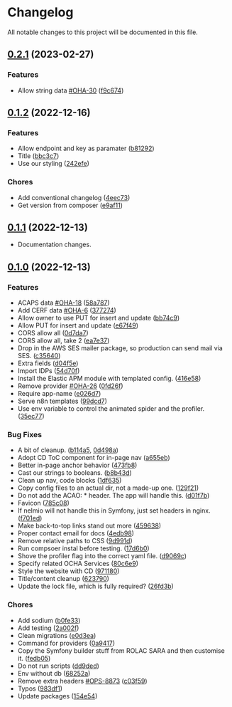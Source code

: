 <!--- BEGIN HEADER -->
# Changelog

All notable changes to this project will be documented in this file.
<!--- END HEADER -->

## [0.2.1](https://github.com/UN-OCHA/ocha-api-site/compare/v0.2.0...v0.2.1) (2023-02-27)

### Features

* Allow string data [#OHA-30](https://https://humanitarian.atlassian.net/browse/OHA-30) ([f9c674](https://github.com/UN-OCHA/ocha-api-site/commit/f9c6742b2580e74e275b8218d2b67ba664e3e266))

## [0.1.2](https://github.com/UN-OCHA/ocha-api-site/compare/v0.1.1...v0.1.2) (2022-12-16)

### Features

* Allow endpoint and key as paramater ([b81292](https://github.com/UN-OCHA/ocha-api-site/commit/b81292e845dda4c8e35b68ba8f5403134f50d19c))
* Title ([bbc3c7](https://github.com/UN-OCHA/ocha-api-site/commit/bbc3c77d91445eeaca634312c0ca63ef38c04f43))
* Use our styling ([242efe](https://github.com/UN-OCHA/ocha-api-site/commit/242efeaa6219fa93364a8723bd67c45bcd26daed))

### Chores

* Add conventional changelog ([4eec73](https://github.com/UN-OCHA/ocha-api-site/commit/4eec73f0d04b46cecd929ecfd842232ea9f8a2fd))
* Get version from composer ([e9af11](https://github.com/UN-OCHA/ocha-api-site/commit/e9af119162ab31112e21963e17544ca89aacdc1c))

## [0.1.1](https://github.com/UN-OCHA/ocha-api-site/compare/v0.1.0...v0.1.1) (2022-12-13)

* Documentation changes.

## [0.1.0](https://github.com/UN-OCHA/ocha-api-site/compare/1d0e18a996900b1ac687bc9fa4b9bc94ed960c11...v0.1.0) (2022-12-13)

### Features

* ACAPS data [#OHA-18](https://https://humanitarian.atlassian.net/browse/OHA-18) ([58a787](https://github.com/UN-OCHA/ocha-api-site/commit/58a787903a908d33f78c2a560b2bcef131126c41))
* Add CERF data [#OHA-6](https://https://humanitarian.atlassian.net/browse/OHA-6) ([377274](https://github.com/UN-OCHA/ocha-api-site/commit/377274f607dc87c296c3f5d6c68372e39f84fba3))
* Allow owner to use PUT for insert and update ([bb74c9](https://github.com/UN-OCHA/ocha-api-site/commit/bb74c937ba1d4cb0cf1f549a8f1f4956ff002e84))
* Allow PUT for insert and update ([e67f49](https://github.com/UN-OCHA/ocha-api-site/commit/e67f49ae0280104b49ba08aaf607320706107996))
* CORS allow all ([0d7da7](https://github.com/UN-OCHA/ocha-api-site/commit/0d7da70ee62d319ff0f364a23f5f206268d2bf0d))
* CORS allow all, take 2 ([ea7e37](https://github.com/UN-OCHA/ocha-api-site/commit/ea7e37ab7841d0bff920583ee1c0271975658d23))
* Drop in the AWS SES mailer package, so production can send mail via SES. ([c35640](https://github.com/UN-OCHA/ocha-api-site/commit/c3564064bcb124ac18c9ba8ec4851d778d1b03c3))
* Extra fields ([d04f5e](https://github.com/UN-OCHA/ocha-api-site/commit/d04f5ea2701561bbe6ac141dacab1698e8696f90))
* Import IDPs ([54d70f](https://github.com/UN-OCHA/ocha-api-site/commit/54d70f907120ba4bd8637bec50206280d095f8df))
* Install the Elastic APM module with templated config. ([416e58](https://github.com/UN-OCHA/ocha-api-site/commit/416e583f463625fe8b2264ed584957e4c6333cf8))
* Remove provider [#OHA-26](https://https://humanitarian.atlassian.net/browse/OHA-26) ([0fd26f](https://github.com/UN-OCHA/ocha-api-site/commit/0fd26fc4279ac8a3a1a95948ec4f13f3239857b3))
* Require app-name ([e026d7](https://github.com/UN-OCHA/ocha-api-site/commit/e026d72561682ab11aaa5889d7b4a77912bc0b44))
* Serve n8n templates ([99dcd7](https://github.com/UN-OCHA/ocha-api-site/commit/99dcd7c28ac30c8bab9fd5743cce5f7523e24869))
* Use env variable to control the animated spider and the profiler. ([35ec77](https://github.com/UN-OCHA/ocha-api-site/commit/35ec77b193f1e05aceb111f8f60999fefa2877be))

### Bug Fixes

* A bit of cleanup. ([b114a5](https://github.com/UN-OCHA/ocha-api-site/commit/b114a598f11aabc14d58aeb89d6ae94ed2400ee6), [0d498a](https://github.com/UN-OCHA/ocha-api-site/commit/0d498a2872b90df2925bfef4447111e6555780ed))
* Adopt CD ToC component for in-page nav ([a655eb](https://github.com/UN-OCHA/ocha-api-site/commit/a655eb9a9bbcd62e955dd2cfae254f8eb65c91b0))
* Better in-page anchor behavior ([473fb8](https://github.com/UN-OCHA/ocha-api-site/commit/473fb87fcda3c18fc4a29df2f496493e7e2d8152))
* Cast our strings to booleans. ([b8b43d](https://github.com/UN-OCHA/ocha-api-site/commit/b8b43db604fc4db9be86f3c8011fae3821e667c0))
* Clean up nav, code blocks ([1df635](https://github.com/UN-OCHA/ocha-api-site/commit/1df6352c3b93af016373fff047ab139738a8576e))
* Copy config files to an actual dir, not a made-up one. ([129f21](https://github.com/UN-OCHA/ocha-api-site/commit/129f21d498a3c0ce9855c6023dda47491c563ad8))
* Do not add the ACAO: * header. The app will handle this. ([d01f7b](https://github.com/UN-OCHA/ocha-api-site/commit/d01f7b2571ea8fdd5ddbc6382fa0b46f2ed47bf3))
* Favicon ([785c08](https://github.com/UN-OCHA/ocha-api-site/commit/785c0875b9d5169fe263e9a101aeb7ddff18dfaf))
* If nelmio will not handle this in Symfony, just set headers in nginx. ([f701ed](https://github.com/UN-OCHA/ocha-api-site/commit/f701ed8188ae414f2b361ccff070e467394488c9))
* Make back-to-top links stand out more ([459638](https://github.com/UN-OCHA/ocha-api-site/commit/459638ec698693d28c6a205083daf92a3cad7eaf))
* Proper contact email for docs ([4edb98](https://github.com/UN-OCHA/ocha-api-site/commit/4edb98dc0afdc42c586e98188cc24768c9760abb))
* Remove relative paths to CSS ([9d991d](https://github.com/UN-OCHA/ocha-api-site/commit/9d991d71e98e371a3331eafde21b780835b14a92))
* Run compsoer instal before testing. ([17d6b0](https://github.com/UN-OCHA/ocha-api-site/commit/17d6b015997ec05306834baa4239f5b23ba54341))
* Shove the profiler flag into the correct yaml file. ([d9069c](https://github.com/UN-OCHA/ocha-api-site/commit/d9069c9e44a72fb3a4d457eaece42d25ec8eb11d))
* Specify related OCHA Services ([80c6e9](https://github.com/UN-OCHA/ocha-api-site/commit/80c6e9025690b05a8c0c6063c9d8252f91cad4f6))
* Style the website with CD ([971180](https://github.com/UN-OCHA/ocha-api-site/commit/971180b217e9961dc79acacfd70cd5db2b8282bf))
* Title/content cleanup ([623790](https://github.com/UN-OCHA/ocha-api-site/commit/623790e5e9d90a20ab7ce4eb62ec3ee69d33db2a))
* Update the lock file, which is fully required? ([26fd3b](https://github.com/UN-OCHA/ocha-api-site/commit/26fd3bce7be11f02bf4a4b5e2822b59bf968799c))

### Chores

* Add sodium ([b0fe33](https://github.com/UN-OCHA/ocha-api-site/commit/b0fe3316eec150cf8b67bb7656582808ef9dc0a2))
* Add testing ([2a002f](https://github.com/UN-OCHA/ocha-api-site/commit/2a002f2d57cc1a3356c1897bc865462e687be128))
* Clean migrations ([e0d3ea](https://github.com/UN-OCHA/ocha-api-site/commit/e0d3ea32e0cbd22884600c40e97c888f5d89a9f4))
* Command for providers ([0a9417](https://github.com/UN-OCHA/ocha-api-site/commit/0a941777b9c57783e35d86086942497fb0e8499a))
* Copy the Symfony builder stuff from ROLAC SARA and then customise it. ([fedb05](https://github.com/UN-OCHA/ocha-api-site/commit/fedb0550c32bb97122854135e9f9611482090195))
* Do not run scripts ([dd9ded](https://github.com/UN-OCHA/ocha-api-site/commit/dd9deda1480645f763535f4c4bd866a801d4afdc))
* Env without db ([68252a](https://github.com/UN-OCHA/ocha-api-site/commit/68252af552afc411b55186509abaac96d481c784))
* Remove extra headers [#OPS-8873](https://https://humanitarian.atlassian.net/browse/OPS-8873) ([c03f59](https://github.com/UN-OCHA/ocha-api-site/commit/c03f5914e08ce8dd61652bd5a476735432434d06))
* Typos ([983df1](https://github.com/UN-OCHA/ocha-api-site/commit/983df1ac61ade9963969cf6414350f844ba9ccc1))
* Update packages ([154e54](https://github.com/UN-OCHA/ocha-api-site/commit/154e543491a2dcb7269bfd70fd58667615bd9810))

